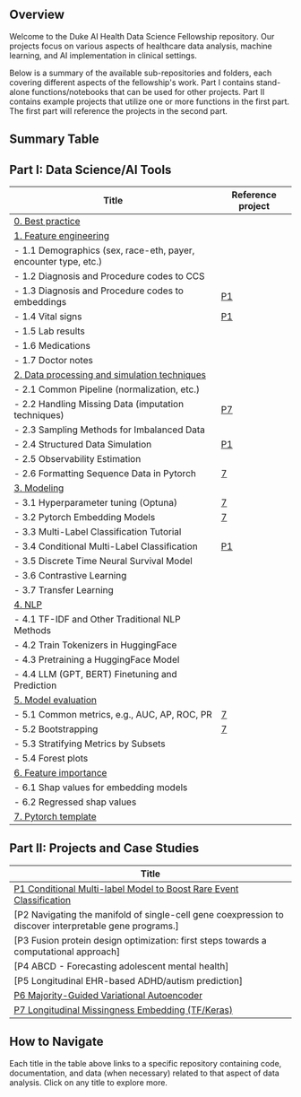 ## Overview

Welcome to the Duke AI Health Data Science Fellowship repository. Our projects focus on various aspects of healthcare data analysis, machine learning, and AI implementation in clinical settings.

Below is a summary of the available sub-repositories and folders, each covering different aspects of the fellowship's work. Part I contains stand-alone functions/notebooks that can be used for other projects. Part II contains example projects that utilize one or more functions in the first part. The first part will reference the projects in the second part.

## Summary Table


## Part I: Data Science/AI Tools

| Title                                                         | Reference project |
|---------------------------------------------------------------|--------------------|
| [0. Best practice](https://github.com/duke-aihealth-ds-fellowship/best-practice) |
| [1. Feature engineering](https://github.com/duke-aihealth-ds-fellowship/1-feature-engineering) |	|
| - 1.1 Demographics (sex, race-eth, payer, encounter type, etc.) |	|
| - 1.2 Diagnosis and Procedure codes to CCS |	|
| - 1.3 Diagnosis and Procedure codes to embeddings | [P1](https://github.com/duke-aihealth-ds-fellowship/conditional-multilabel-model) |
| - 1.4 Vital signs | [P1](https://github.com/duke-aihealth-ds-fellowship/conditional-multilabel-model) |
| - 1.5 Lab results |	|
| - 1.6 Medications |	|
| - 1.7 Doctor notes |	|
| [2. Data processing and simulation techniques](https://github.com/duke-aihealth-ds-fellowship/2-data-processing) |	|
| - 2.1 Common Pipeline (normalization, etc.) |	|
| - 2.2 Handling Missing Data (imputation techniques) | [P7](https://github.com/duke-aihealth-ds-fellowship/longitudinal-missingness-embedding) |
| - 2.3 Sampling Methods for Imbalanced Data |
| - 2.4 Structured Data Simulation | [P1](https://github.com/duke-aihealth-ds-fellowship/conditional-multilabel-model) |
| - 2.5 Observability Estimation |	|
| - 2.6 Formatting Sequence Data in Pytorch | [7](https://github.com/duke-aihealth-ds-fellowship/pytorch-template) |
| [3. Modeling](https://github.com/duke-aihealth-ds-fellowship/3-modeling) |	|
| - 3.1 Hyperparameter tuning (Optuna) | [7](https://github.com/duke-aihealth-ds-fellowship/pytorch-template) |
| - 3.2 Pytorch Embedding Models | [7](https://github.com/duke-aihealth-ds-fellowship/pytorch-template) |
| - 3.3 Multi-Label Classification Tutorial |	|
| - 3.4 Conditional Multi-Label Classification | [P1](https://github.com/duke-aihealth-ds-fellowship/conditional-multilabel-model) |
| - 3.5 Discrete Time Neural Survival Model |	|
| - 3.6 Contrastive Learning |	|
| - 3.7 Transfer Learning |	|
| [4. NLP](https://github.com/duke-aihealth-ds-fellowship/4-nlp) |	|
| - 4.1 TF-IDF and Other Traditional NLP Methods |	|
| - 4.2 Train Tokenizers in HuggingFace |	|
| - 4.3 Pretraining a HuggingFace Model |	|
| - 4.4 LLM (GPT, BERT) Finetuning and Prediction |	|
| [5. Model evaluation](https://github.com/duke-aihealth-ds-fellowship/5-model-evaluation) |	|
| - 5.1 Common metrics, e.g., AUC, AP, ROC, PR | [7](https://github.com/duke-aihealth-ds-fellowship/pytorch-template) |
| - 5.2 Bootstrapping |	[7](https://github.com/duke-aihealth-ds-fellowship/pytorch-template) |
| - 5.3 Stratifying Metrics by Subsets |	|
| - 5.4 Forest plots |	|
| [6. Feature importance](https://github.com/duke-aihealth-ds-fellowship/6-feature-importance) |	|
| - 6.1 Shap values for embedding models |	|
| - 6.2 Regressed shap values |	|
| [7. Pytorch template](https://github.com/duke-aihealth-ds-fellowship/pytorch-template) |	|

## Part II: Projects and Case Studies

| Title                                                                                     |
|-------------------------------------------------------------------------------------------|
| [P1 Conditional Multi-label Model to Boost Rare Event Classification](https://github.com/duke-aihealth-ds-fellowship/conditional-multilabel-model) |
| [P2 Navigating the manifold of single-cell gene coexpression to discover interpretable gene programs.] | <(https://github.com/duke-aihealth-ds-fellowship/navigating-single-cell-gene-coexpression)>
| [P3 Fusion protein design optimization: first steps towards a computational approach] | <(https://github.com/duke-aihealth-ds-fellowship/fusion-protein-design-optimization)>
| [P4 ABCD - Forecasting adolescent mental health] | <(https://github.com/duke-aihealth-ds-fellowship/abcd-forecasting-adolescent-mental-health)>
| [P5 Longitudinal EHR-based ADHD/autism prediction] | <(https://github.com/duke-aihealth-ds-fellowship/longitudinal-ehr-based-adhd-autism-prediction)>
| [P6 Majority-Guided Variational Autoencoder](https://github.com/duke-aihealth-ds-fellowship/majority-guided-vae) |
| [P7 Longitudinal Missingness Embedding (TF/Keras)](https://github.com/duke-aihealth-ds-fellowship/longitudinal-missingness-embedding) |



## How to Navigate

Each title in the table above links to a specific repository containing code, documentation, and data (when necessary) related to that aspect of data analysis. Click on any title to explore more.